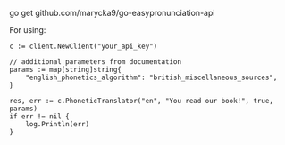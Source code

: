 go get github.com/marycka9/go-easypronunciation-api

For using:

	c := client.NewClient("your_api_key")

    // additional parameters from documentation
	params := map[string]string{
		"english_phonetics_algorithm": "british_miscellaneous_sources",
	}

	res, err := c.PhoneticTranslator("en", "You read our book!", true, params)
	if err != nil {
		log.Println(err)
	}